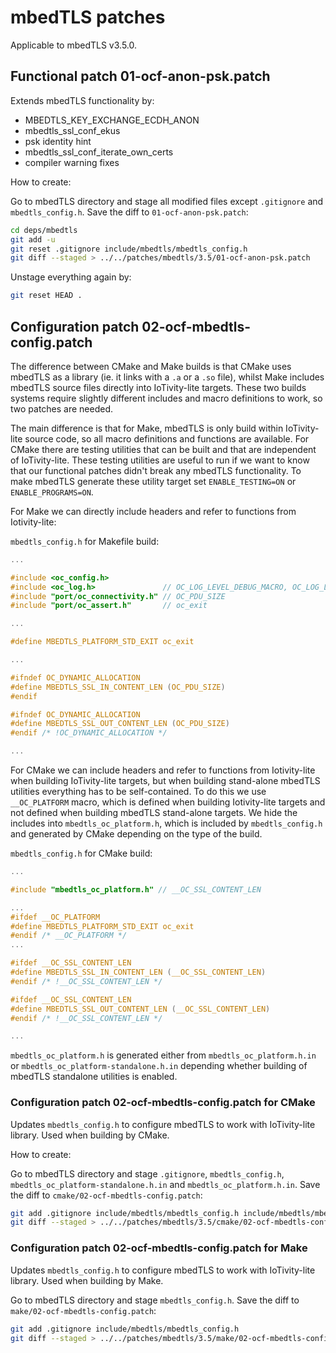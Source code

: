 # mbedTLS patches

Applicable to mbedTLS v3.5.0.

## Functional patch 01-ocf-anon-psk.patch

Extends mbedTLS functionality by:

* MBEDTLS_KEY_EXCHANGE_ECDH_ANON
* mbedtls_ssl_conf_ekus
* psk identity hint
* mbedtls_ssl_conf_iterate_own_certs
* compiler warning fixes

How to create:

Go to mbedTLS directory and stage all modified files except `.gitignore`  and `mbedtls_config.h`. Save the diff to `01-ocf-anon-psk.patch`:

```sh
cd deps/mbedtls
git add -u
git reset .gitignore include/mbedtls/mbedtls_config.h
git diff --staged > ../../patches/mbedtls/3.5/01-ocf-anon-psk.patch
```

Unstage everything again by:

```sh
git reset HEAD .
```

## Configuration patch 02-ocf-mbedtls-config.patch

The difference between CMake and Make builds is that CMake uses mbedTLS as a library (ie. it links with a `.a` or a `.so` file), whilst Make includes mbedTLS source files directly into IoTivity-lite targets. These two builds systems require slightly different includes and macro definitions to work, so two patches are needed.

The main difference is that for Make, mbedTLS is only build within IoTivity-lite source code, so all macro definitions and functions are available. For CMake there are testing utilities that can be built and that are independent of IoTivity-lite. These testing utilities are useful to run if we want to know that our functional patches didn't break any mbedTLS functionality. To make mbedTLS generate these utility target set `ENABLE_TESTING=ON` or `ENABLE_PROGRAMS=ON`.

For Make we can directly include headers and refer to functions from Iotivity-lite:

`mbedtls_config.h` for Makefile build:

```C
...

#include <oc_config.h>
#include <oc_log.h>               // OC_LOG_LEVEL_DEBUG_MACRO, OC_LOG_LEVEL_ERROR_MACRO
#include "port/oc_connectivity.h" // OC_PDU_SIZE
#include "port/oc_assert.h"       // oc_exit

...

#define MBEDTLS_PLATFORM_STD_EXIT oc_exit

...

#ifndef OC_DYNAMIC_ALLOCATION
#define MBEDTLS_SSL_IN_CONTENT_LEN (OC_PDU_SIZE)
#endif

#ifndef OC_DYNAMIC_ALLOCATION
#define MBEDTLS_SSL_OUT_CONTENT_LEN (OC_PDU_SIZE)
#endif /* !OC_DYNAMIC_ALLOCATION */

...

```

For CMake we can include headers and refer to functions from Iotivity-lite when building IoTivity-lite targets, but when building stand-alone mbedTLS utilities everything has to be self-contained.
To do this we use `__OC_PLATFORM` macro, which is defined when building Iotivity-lite targets and not defined when building mbedTLS stand-alone targets. We hide the includes into `mbedtls_oc_platform.h`, which is included by `mbedtls_config.h` and generated by CMake depending on the type of the build.

`mbedtls_config.h` for CMake build:

```C
...

#include "mbedtls_oc_platform.h" // __OC_SSL_CONTENT_LEN

...
#ifdef __OC_PLATFORM
#define MBEDTLS_PLATFORM_STD_EXIT oc_exit
#endif /* __OC_PLATFORM */
...

#ifdef __OC_SSL_CONTENT_LEN
#define MBEDTLS_SSL_IN_CONTENT_LEN (__OC_SSL_CONTENT_LEN)
#endif /* !__OC_SSL_CONTENT_LEN */

#ifdef __OC_SSL_CONTENT_LEN
#define MBEDTLS_SSL_OUT_CONTENT_LEN (__OC_SSL_CONTENT_LEN)
#endif /* !__OC_SSL_CONTENT_LEN */

...

```

`mbedtls_oc_platform.h` is generated either from `mbedtls_oc_platform.h.in` or `mbedtls_oc_platform-standalone.h.in` depending whether building of mbedTLS standalone utilities is enabled.

### Configuration patch 02-ocf-mbedtls-config.patch for CMake

Updates `mbedtls_config.h` to configure mbedTLS to work with IoTivity-lite library. Used when building by CMake.

How to create:

Go to mbedTLS directory and stage `.gitignore`, `mbedtls_config.h`, `mbedtls_oc_platform-standalone.h.in` and `mbedtls_oc_platform.h.in`. Save the diff to `cmake/02-ocf-mbedtls-config.patch`:

```sh
git add .gitignore include/mbedtls/mbedtls_config.h include/mbedtls/mbedtls_oc_platform-standalone.h.in include/mbedtls/mbedtls_oc_platform.h.in
git diff --staged > ../../patches/mbedtls/3.5/cmake/02-ocf-mbedtls-config.patch
```

### Configuration patch 02-ocf-mbedtls-config.patch for Make

Updates `mbedtls_config.h` to configure mbedTLS to work with IoTivity-lite library. Used when building by Make.

Go to mbedTLS directory and stage `mbedtls_config.h`. Save the diff to `make/02-ocf-mbedtls-config.patch`:

```sh
git add .gitignore include/mbedtls/mbedtls_config.h
git diff --staged > ../../patches/mbedtls/3.5/make/02-ocf-mbedtls-config.patch
```
